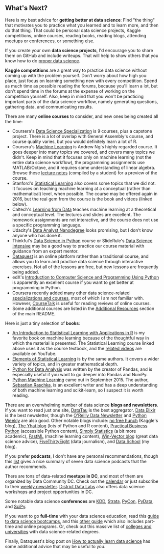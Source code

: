 ## What's Next?

Here is my best advice for **getting better at data science**: Find "the thing" that motivates you to practice what you learned and to learn more, and then do that thing. That could be personal data science projects, Kaggle competitions, online courses, reading books, reading blogs, attending meetups or conferences, or something else.

If you create your own **data science projects**, I'd encourage you to share them on GitHub and include writeups. That will help to show others that you know how to do [proper data science](http://simplystatistics.org/2015/03/17/data-science-done-well-looks-easy-and-that-is-a-big-problem-for-data-scientists/).

**Kaggle competitions** are a great way to practice data science without coming up with the problem yourself. Don't worry about how high you place, just focus on learning something new with every competition. Spend as much time as possible reading the forums, because you'll learn a lot, but don't spend time in the forums at the expense of working on the competition yourself. Also, keep in mind that you won't be practicing important parts of the data science workflow, namely generating questions, gathering data, and communicating results.

There are many **online courses** to consider, and new ones being created all the time:

* Coursera's [Data Science Specialization](https://www.coursera.org/specialization/jhudatascience/1) is 9 courses, plus a capstone project. There is a lot of overlap with General Assembly's course, and course quality varies, but you would definitely learn a lot of R.
* Coursera's [Machine Learning](https://www.coursera.org/learn/machine-learning/) is Andrew Ng's highly regarded course. It goes deeper into many topics we covered, and covers many topics we didn't. Keep in mind that it focuses only on machine learning (not the entire data science workflow), the programming assignments use MATLAB/Octave, and it requires some understanding of linear algebra. Browse these [lecture notes](http://www.holehouse.org/mlclass/) (compiled by a student) for a preview of the course.
* Stanford's [Statistical Learning](http://online.stanford.edu/course/statistical-learning) also covers some topics that we did not. It focuses on teaching machine learning at a conceptual (rather than mathematical) level, when possible. The course may be offered again in 2016, but the real gem from the course is the book and videos (linked below).
* Caltech's [Learning from Data](http://work.caltech.edu/telecourse.html) teaches machine learning at a theoretical and conceptual level. The lectures and slides are excellent. The homework assignments are not interactive, and the course does not use a specific programming language.
* Udacity's [Data Analyst Nanodegree](https://www.udacity.com/course/data-analyst-nanodegree--nd002) looks promising, but I don't know anyone who has done it.
* Thinkful's [Data Science in Python](https://www.thinkful.com/courses/learn-data-science-online/) course or SlideRule's [Data Science Intensive](https://www.mysliderule.com/workshops/data-science-intensive) may be a good way to practice our course material with guidance from an expert mentor.
* [Dataquest](https://www.dataquest.io) is an online platform rather than a traditional course, and allows you to learn and practice data science through interactive exercises. Not all of the lessons are free, but new lessons are frequently being added.
* edX's [Introduction to Computer Science and Programming Using Python](https://www.edx.org/course/introduction-computer-science-mitx-6-00-1x7) is apparently an excellent course if you want to get better at programming in Python.
* Coursera recently added many other data science-related [specializations and courses](https://www.coursera.org/browse/data-science?languages=en), most of which I am not familiar with. However, [CourseTalk](https://www.coursetalk.com/) is useful for reading reviews of online courses.
* Some additional courses are listed in the [Additional Resources](../README.md#additional-resources-1) section of the main README.

Here is just a tiny selection of **books**:
* [An Introduction to Statistical Learning with Applications in R](http://www-bcf.usc.edu/~gareth/ISL/) is my favorite book on machine learning because of the thoughtful way in which the material is presented. The Statistical Learning course linked above uses it as the course textbook, and the [related videos](http://www.dataschool.io/15-hours-of-expert-machine-learning-videos/) are available on YouTube.
* [Elements of Statistical Learning](http://statweb.stanford.edu/~tibs/ElemStatLearn/) is by the same authors. It covers a wider variety of topics, and in greater mathematical depth.
* [Python for Data Analysis](http://shop.oreilly.com/product/0636920023784.do) was written by the creator of Pandas, and is especially useful if you want to go deeper into Pandas and NumPy.
* [Python Machine Learning](https://github.com/rasbt/python-machine-learning-book) came out in September 2015. The author, [Sebastian Raschka](http://sebastianraschka.com/articles.html), is an excellent writer and has a deep understanding of both machine learning and scikit-learn, so I suspect it is worth reading.

There are an overwhelming number of data science **blogs and newsletters**. If you want to read just one site, [DataTau](http://www.datatau.com/news) is the best aggregator. [Data Elixir](http://dataelixir.com/) is the best newsletter, though the [O'Reilly Data Newsletter](http://www.oreilly.com/data/newsletter.html) and [Python Weekly](http://www.pythonweekly.com/) are also good. Other notable blogs include: [no free hunch](http://blog.kaggle.com/) (Kaggle's blog), [The Yhat blog](http://blog.yhathq.com/) (lots of Python and R content), [Practical Business Python](http://pbpython.com/) (accessible Python content), [Simply Statistics](http://simplystatistics.org/) (a bit more academic), [FastML](http://fastml.com/) (machine learning content), [Win-Vector blog](http://www.win-vector.com/blog/) (great data science advice), [FiveThirtyEight](http://fivethirtyeight.com/) (data journalism), and [Data School](http://www.dataschool.io/) (my blog).

If you prefer **podcasts**, I don't have any personal recommendations, though this [list](https://blog.growth.supply/the-7-best-data-science-and-machine-learning-podcasts-e8f0d5a4a419) gives a nice summary of seven data science podcasts that the author recommends.

There are tons of data-related **meetups in DC**, and most of them are organized by Data Community DC. Check out the [calendar](http://www.datacommunitydc.org/calendar/) or just subscribe to their [weekly newsletter](http://www.datacommunitydc.org/newsletter/). [District Data Labs](http://www.districtdatalabs.com/) also offers data science workshops and project opportunities in DC.

Some notable data science **conferences** are [KDD](http://www.kdd.org/), [Strata](http://strataconf.com/), [PyCon](https://us.pycon.org), [PyData](http://pydata.org/), and [SciPy](http://scipy.org/).

If you want to go **full-time** with your data science education, read this [guide to data science bootcamps](http://yet-another-data-blog.blogspot.com/2014/04/data-science-bootcamp-landscape-full.html), and this [other guide](http://www.skilledup.com/articles/list-data-science-bootcamps) which also includes part-time and online programs. Or, check out this massive list of [colleges and universities](http://datascience.community/colleges) with data science-related degrees.

Finally, Dataquest's blog post on [How to actually learn data science](https://www.dataquest.io/blog/how-to-actually-learn-data-science/) has some additional advice that may be useful to you.
